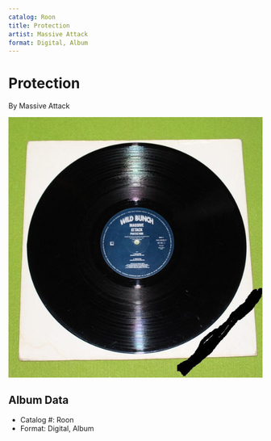 ```yaml
---
catalog: Roon
title: Protection
artist: Massive Attack
format: Digital, Album
---
```


# Protection

By Massive Attack

![](../../assets/albumcovers/Massive_Attack-Protection.png)

## Album Data

- Catalog #: Roon
- Format: Digital, Album

